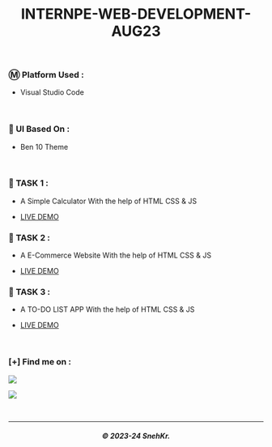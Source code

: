 <h1 align="center"> INTERNPE-WEB-DEVELOPMENT-AUG23 </h1>

</br>

### Ⓜ️ Platform Used :

- Visual Studio Code

</br>

### 🐧 UI Based On :

- Ben 10 Theme

</br>

### 📝 TASK 1 :

- A Simple Calculator With the help of HTML CSS & JS

- <a href="https://internpe-internship.netlify.app/task-1/">LIVE DEMO </a>

### 📝 TASK 2 :

- A E-Commerce Website With the help of HTML CSS & JS

- <a href="https://internpe-internship.netlify.app/task-2/">LIVE DEMO </a>

### 📝 TASK 3 :

- A TO-DO LIST APP With the help of HTML CSS & JS

- <a href="https://internpe-internship.netlify.app/task-3/">LIVE DEMO </a>

</br>

### [+] Find me on :

<a href="https://telegram.me/SnehKr" target="_blank"><img src="https://img.shields.io/badge/Messenger-SnehKr-blue?style=for-the-badge&logo=messenger"></a>

<a href="mailto:Snehkr.official@gmail.com" target="_blank"><img src="https://img.shields.io/badge/Email-Snehkr.official@gmail.com-blue?style=for-the-badge&logo=gmail"></a>

</br>

---

<h5 align="center">© 2023-24 SnehKr.</h5>
